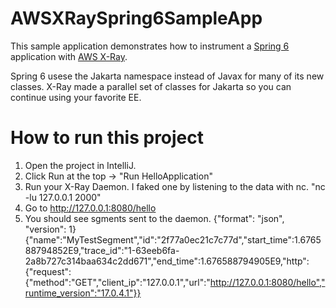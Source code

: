 # AWSXRaySpring6SampleApp
This sample application demonstrates how to instrument a [Spring 6](https://spring.io/blog/2022/11/16/spring-framework-6-0-goes-ga) application with [AWS X-Ray](https://github.com/aws/aws-xray-sdk-java).

Spring 6 usese the Jakarta namespace instead of Javax for many of its new classes. X-Ray made a parallel set of classes for Jakarta so you can continue using your favorite EE.

# How to run this project
1. Open the project in IntelliJ.
1. Click Run at the top -> "Run HelloApplication"
1. Run your X-Ray Daemon. I faked one by listening to the data with nc. "nc -lu 127.0.0.1 2000"
1. Go to http://127.0.0.1:8080/hello
1. You should see sgments sent to the daemon.
{"format": "json", "version": 1}
{"name":"MyTestSegment","id":"2f77a0ec21c7c77d","start_time":1.676588794852E9,"trace_id":"1-63eeb6fa-2a8b727c314baa634c2dd671","end_time":1.676588794905E9,"http":{"request":{"method":"GET","client_ip":"127.0.0.1","url":"http://127.0.0.1:8080/hello","runtime_version":"17.0.4.1"}}

